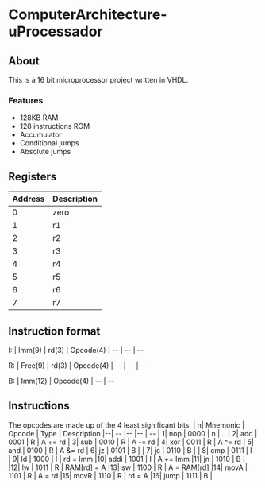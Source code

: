 # ComputerArchitecture-uProcessador

## About
This is a 16 bit microprocessor project written in VHDL.

### Features
- 128KB RAM
- 128 instructions ROM
- Accumulator
- Conditional jumps
- Absolute jumps


## Registers

| Address | Description
| -       | - 
| 0       | zero
| 1       | r1
| 2       | r2
| 3       | r3
| 4       | r4
| 5       | r5
| 6       | r6
| 7       | r7


## Instruction format
I: 
| Imm(9)  | rd(3) | Opcode(4)
| --      | --    | --

R:
| Free(9) | rd(3) | Opcode(4)
| --      | --    | --    

B:
| Imm(12) | Opcode(4)
| --      | --

## Instructions

The opcodes are made up of the 4 least significant bits.
| n| Mnemonic | Opcode | Type | Description
|--| --       |--      |--    | --
| 1| nop      | 0000   | n    | ..
| 2| add      | 0001   | R    | A += rd
| 3| sub      | 0010   | R    | A -= rd
| 4| xor      | 0011   | R    | A ^= rd
| 5| and      | 0100   | R    | A &= rd
| 6| jz       | 0101   | B    | 
| 7| jc       | 0110   | B    |
| 8| cmp      | 0111   | I    |    
| 9| ld       | 1000   | I    | rd = Imm
|10| addi     | 1001   | I    | A += Imm
|11| jn       | 1010   | B    |
|12| lw       | 1011   | R    | RAM[rd] = A
|13| sw       | 1100   | R    | A = RAM[rd] 
|14| movA     | 1101   | R    | A = rd
|15| movR     | 1110   | R    | rd = A
|16| jump     | 1111   | B    |
